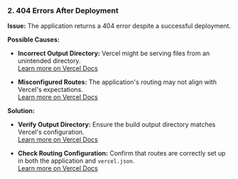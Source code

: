 ### 2. **404 Errors After Deployment**

**Issue:** The application returns a 404 error despite a successful deployment.

**Possible Causes:**

- **Incorrect Output Directory:** Vercel might be serving files from an unintended directory.  
  [Learn more on Vercel Docs](https://vercel.com/docs/deployments/troubleshoot-a-build)

- **Misconfigured Routes:** The application's routing may not align with Vercel's expectations.  
  [Learn more on Vercel Docs](https://vercel.com/docs/deployments/troubleshoot-a-build)

**Solution:**

- **Verify Output Directory:** Ensure the build output directory matches Vercel's configuration.  
  [Learn more on Vercel Docs](https://vercel.com/docs/deployments/troubleshoot-a-build)

- **Check Routing Configuration:** Confirm that routes are correctly set up in both the application and `vercel.json`.  
  [Learn more on Vercel Docs](https://vercel.com/docs/deployments/troubleshoot-a-build)
